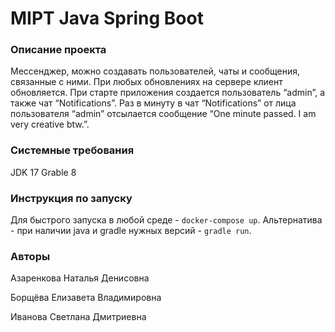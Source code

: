 # MIPT Java Spring Boot

### Описание проекта

Мессенджер, можно создавать пользователей, чаты и сообщения, связанные с ними.
При любых обновлениях на сервере клиент обновляется.
При старте приложения создается пользователь “admin”, а также чат “Notifications”.
Раз в минуту в чат “Notifications” от лица пользователя “admin” отсылается сообщение “One minute passed. I am very
creative btw.”.

### Системные требования

JDK 17
Grable 8

### Инструкция по запуску

Для быстрого запуска в любой среде - `docker-compose up`.
Альтернатива - при наличии java и gradle нужных версий - `gradle run`.

### Авторы

Азаренкова Наталья Денисовна

Борщёва Елизавета Владимировна

Иванова Светлана Дмитриевна
